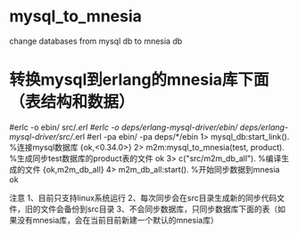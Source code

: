 # mysql_to_mnesia
change databases from mysql db to mnesia db
# 转换mysql到erlang的mnesia库下面（表结构和数据）



#erlc -o ebin/ src/*.erl
#erlc -o deps/erlang-mysql-driver/ebin/  deps/erlang-mysql-driver/src/*.erl
#erl -pa ebin/ -pa deps/*/ebin
1> mysql_db:start_link().                             	%连接mysql数据库
{ok,<0.34.0>}
2> m2m:mysql_to_mnesia(test, product).               	%生成同步test数据库的product表的文件
ok
3> c("src/m2m_db_all").                             	%编译生成的文件
{ok,m2m_db_all}
4> m2m_db_all:start().                             	%开始同步数据到mnesia
ok

注意
1、目前只支持linux系统运行
2、每次同步会在src目录生成新的同步代码文件，旧的文件会备份到src目录
3、不会同步数据库，只同步数据库下面的表（如果没有mnesia库，会在当前目前新建一个默认的mnesia库）
